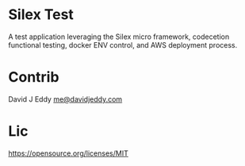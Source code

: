 Silex Test
===
A test application leveraging the Silex micro framework, codecetion functional testing, docker ENV control, and AWS deployment process.

Contrib
===
David J Eddy <me@davidjeddy.com>

Lic
===
https://opensource.org/licenses/MIT
